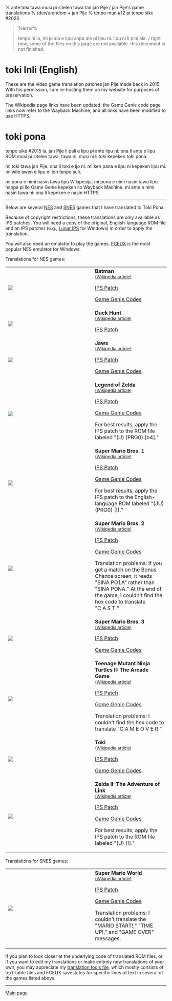 % ante toki tawa musi pi sitelen tawa tan jan Pije / jan Pije's game translations
% /dev/urandom + jan Pije
% tenpo mun #12 pi tenpo sike #2020

<style>

table.games tr td:first-child {
    min-width: 256px;
}

</style>

> %error%
>
> tenpo ni la, mi jo ala e lipu anpa ale pi lipu ni. lipu ni li pini ala. /
> right now, some of the files on this page are not available. this document is
> not finished.
>

# toki Inli (English)

These are the video game translation patches jan Pije made back in 2015. With
his permission, I am re-hosting them on my website for purposes of preservation.

The Wikipedia page links have been updated, the Game Genie code page links now
refer to the Wayback Machine, and all links have been modified to use HTTPS.

# toki pona

tenpo sike \#2015 la, jan Pije li pali e lipu pi ante lipu ni: ona li ante e
lipu ROM musi pi sitelen tawa, tawa ni: musi ni li toki kepeken toki pona.

mi toki tawa jan Pije. ona li toki e ijo ni: mi ken pana e lipu ni kepeken lipu
mi. mi wile awen e lipu ni lon tenpo suli.

mi pona e nimi nasin tawa lipu Wikipesija.  mi pona e nimi nasin tawa lipu nanpa
pi ilo Game Genie kepeken ilo Wayback Machine. mi ante e nimi nasin tawa ni: ona
li kepeken e nasin HTTPS.

---

<div class="p"><p>Below are several <a href="https://en.wikipedia.org/wiki/Nintendo_Entertainment_System">NES</a> and <a href="https://en.wikipedia.org/wiki/Super_Nintendo_Entertainment_System">SNES</a> games that I have translated to Toki Pona.

<p>Because of copyright restrictions, these translations are only available as IPS patches. You will need a copy of the original, English-language ROM file and an IPS patcher (e.g., <a href="https://fusoya.eludevisibility.org/lips/">Lunar IPS</a> for Windows) in order to apply the translation.

<p>You will also need an emulator to play the games. <a href="https://en.wikipedia.org/wiki/FCEUX">FCEUX</a> is the most popular NES emulator for Windows.

<p>Translations for NES games:</div>

<p><table class="games">
  <tr>
    <td><img src="/extra/jp/batman.png"></td>
    <td><b>Batman</b><br>
        <small><a href="https://en.wikipedia.org/wiki/Batman:_The_Video_Game#NES_version">(Wikipedia article)</a></small><p>
        <a href="/extra/jp/batman.zip">IPS Patch</a><p>
        <a href="https://web.archive.org/web/20060411180847/http://gamegenie.com:80/cheats/gamegenie/nes/batman.shtml">Game Genie Codes</a></td></tr>
  <tr>
    <td><img src="/extra/jp/duckhunt.jpg"></td>
    <td><b>Duck Hunt</b><br>
        <small><a href="https://en.wikipedia.org/wiki/Duck_Hunt">(Wikipedia article)</a></small><p>
        <a href="/extra/jp/duckhunt.zip">IPS Patch</a></tr>
  <tr>
    <td><img src="/extra/jp/jaws.png"></td>
    <td><b>Jaws</b><br>
        <small><a href="https://en.wikipedia.org/wiki/Jaws_(video_game)">(Wikipedia article)</a></small><p>
        <a href="/extra/jp/jaws.zip">IPS Patch</a><p>
        <a href="https://web.archive.org/web/20060226164232/http://www.gamegenie.com:80/cheats/gamegenie/nes/jaws.shtml">Game Genie Codes</a></td></tr>
  <tr>
    <td><img src="/extra/jp/loz.png"></td>
    <td><b>Legend of Zelda</b><br>
        <small><a href="https://en.wikipedia.org/wiki/The_Legend_of_Zelda_(video_game)">(Wikipedia article)</a></small><p>
        <a href="/extra/jp/loz.zip">IPS Patch</a><p>
        <a href="https://web.archive.org/web/20060427005621/http://www.gamegenie.com/cheats/gamegenie/nes/legend_of_zelda.shtml">Game Genie Codes</a><p>
        For best results, apply the IPS patch to the ROM file labeled "(U) (PRG0) [b4]."</td></tr>
  <tr>
    <td><img src="/extra/jp/smb1.png"></td>
    <td><b>Super Mario Bros. 1</b><br>
        <small><a href="https://en.wikipedia.org/wiki/Super_Mario_Bros.">(Wikipedia article)</a></small><p>
        <a href="/extra/jp/smb1.zip">IPS Patch</a><p>
        <a href="https://web.archive.org/web/20060226164430/http://www.gamegenie.com/cheats/gamegenie/nes/super_mario_bros.shtml">Game Genie Codes</a><p>
        For best results, apply the IPS patch to the English-language ROM labeled "(JU) (PRG0) [!]."</td></tr>
  <tr>
    <td><img src="/extra/jp/smb2.png"></td>
    <td><b>Super Mario Bros. 2</b><br>
        <small><a href="https://en.wikipedia.org/wiki/Super_Mario_Bros._2">(Wikipedia article)</a></small><p>
        <a href="/extra/jp/smb2.zip">IPS Patch</a><p>
        <a href="https://web.archive.org/web/20060419045101/http://www.gamegenie.com:80/cheats/gamegenie/nes/super_mario_bros_2.shtml">Game Genie Codes</a><p>
        Translation problems: If you get a match on the Bonus Chance screen, it reads "SINA PO1A" rather than "SINA PONA." At the end of the game, I couldn't find the hex code to translate "C&nbsp;A&nbsp;S&nbsp;T."</td></tr>
  <tr>
    <td><img src="/extra/jp/smb3.png"></td>
    <td><b>Super Mario Bros. 3</b><br>
        <small><a href="https://en.wikipedia.org/wiki/Super_Mario_Bros._3">(Wikipedia article)</a></small><p>
        <a href="/extra/jp/smb3.zip">IPS Patch</a><p>
        <a href="https://web.archive.org/web/20060707012703/http://gamegenie.com/cheats/gamegenie/nes/super_mario_bros_3.shtml">Game Genie Codes</a></td></tr>
  <tr>
    <td><img src="/extra/jp/tmnt2.png"></td>
    <td><b>Teenage Mutant Ninja Turtles II: The Arcade Game</b><br>
        <small><a href="https://en.wikipedia.org/wiki/Teenage_Mutant_Ninja_Turtles_(arcade_game)">(Wikipedia article)</a></small><p>
        <a href="/extra/jp/tmnt2.zip">IPS Patch</a><p>
        <a href="https://web.archive.org/web/20060707012638/http://gamegenie.com/cheats/gamegenie/nes/tmnt_2-the_arcade_game.shtml">Game Genie Codes</a><p>
        Translation problems: I couldn't find the hex code to translate "G A M E O V E R."</td></tr>
  <tr>
    <td><img src="/extra/jp/toki.png"></td>
    <td><b>Toki</b><br>
        <small><a href="https://en.wikipedia.org/wiki/Toki_(video_game)">(Wikipedia article)</a></small><p>
        <a href="/extra/jp/toki.zip">IPS Patch</a><p>
        <a href="https://web.archive.org/web/20060325034155/http://www.gamegenie.com/cheats/gamegenie/nes/toki.shtml">Game Genie Codes</a></td></tr>
  <tr>
    <td><img src="/extra/jp/zeldaii.png"></td>
    <td><b>Zelda II: The Adventure of Link</b><br>
        <small><a href="https://en.wikipedia.org/wiki/Zelda_II:_The_Adventure_of_Link">(Wikipedia article)</a></small><p>
        <a href="/extra/jp/zeldaii.zip">IPS Patch</a><p>
        <a href="https://web.archive.org/web/20060325033525/http://www.gamegenie.com/cheats/gamegenie/nes/zelda_2-the_adv_of_link.shtml">Game Genie Codes</a><p>
        For best results, apply the IPS patch to the ROM file labeled "(U) [!]."</td></tr></table>

<div class="p"><p>Translations for SNES games:</p></div>

<table class="games">
  <tr>
    <td><img src="/extra/jp/smw.jpg"></td>
    <td><b>Super Mario World</b><br>
        <small><a href="https://en.wikipedia.org/wiki/Super_Mario_World">(Wikipedia article)</a></small><p>
        <a href="/extra/jp/smw.zip">IPS Patch</a><p>
        <a href="https://web.archive.org/web/20111014201450/http://www.gamewinners.com/gamegenie.php?game=blssmarioworld.htm">Game Genie Codes</a><p>
        Translation problems: I couldn't translate the "MARIO START!," "TIME UP!," and "GAME OVER" messages.
</td></tr></table>

<div class="p"><p>If you plan to look closer at the underlying code of translated ROM files, or if you want to edit my translations or make entirely new translations of your own, you may appreciate my <a href="/extra/jp/hacktools.zip">translation tools file</a>, which mostly consists of text-table files and FCEUX savestates for specific lines of text in several of the games listed above.</div>

---

[Main page](index.html)
